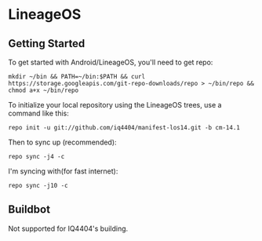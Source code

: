 LineageOS
===========

Getting Started
---------------

To get started with Android/LineageOS, you'll need to get repo:

    mkdir ~/bin && PATH=~/bin:$PATH && curl https://storage.googleapis.com/git-repo-downloads/repo > ~/bin/repo && chmod a+x ~/bin/repo

To initialize your local repository using the LineageOS trees, use a command like this:

    repo init -u git://github.com/iq4404/manifest-los14.git -b cm-14.1

Then to sync up (recommended):

    repo sync -j4 -c

I'm syncing with(for fast internet):

    repo sync -j10 -c

Buildbot
--------

Not supported for IQ4404's building.
